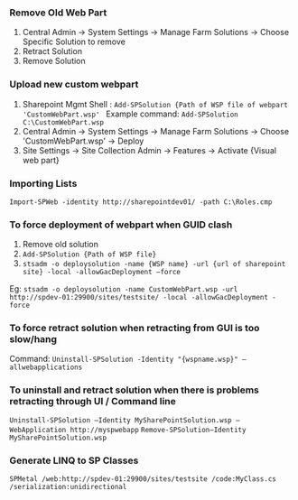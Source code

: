 
### Remove Old Web Part
1.	Central Admin -> System Settings -> Manage Farm Solutions -> Choose Specific Solution to remove
2.	Retract Solution
3.	Remove Solution


### Upload new custom webpart
1.	Sharepoint Mgmt Shell : `Add-SPSolution {Path of WSP file of webpart 'CustomWebPart.wsp' `
    Example command: `Add-SPSolution C:\CustomWebPart.wsp`
2.	Central Admin -> System Settings -> Manage Farm Solutions -> Choose 'CustomWebPart.wsp' -> Deploy
3.	Site Settings -> Site Collection Admin -> Features -> Activate {Visual web part}


### Importing Lists
`Import-SPWeb -identity http://sharepointdev01/ -path C:\Roles.cmp`

### To force deployment of webpart when GUID clash
1.	Remove old solution
2.	`Add-SPSolution {Path of WSP file}`
3.	`stsadm -o deploysolution -name {WSP name} -url {url of sharepoint site} -local -allowGacDeployment –force`

Eg: `stsadm -o deploysolution -name CustomWebPart.wsp -url http://spdev-01:29900/sites/testsite/ -local -allowGacDeployment -force`

### To force retract solution when retracting from GUI is too slow/hang
Command: `Uninstall-SPSolution -Identity "{wspname.wsp}" –allwebapplications`

### To uninstall and retract solution when there is problems retracting through UI / Command line
`Uninstall-SPSolution –Identity MySharePointSolution.wsp –WebApplication http://myspwebapp`
`Remove-SPSolution–Identity MySharePointSolution.wsp`

### Generate LINQ to SP Classes
`SPMetal /web:http://spdev-01:29900/sites/testsite /code:MyClass.cs /serialization:unidirectional`



